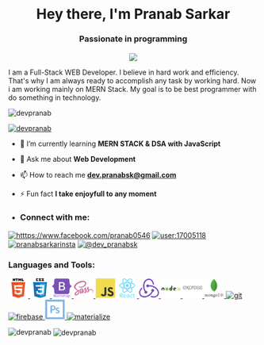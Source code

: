 <!-- <h1 align="center">Hey, I'm Pranab<img src="https://emojis.slackmojis.com/emojis/images/1531849430/4246/blob-sunglasses.gif?1531849430" width="35"/></h1> -->

<a href="#"><img width="https://scontent.frdp2-1.fna.fbcdn.net/v/t1.6435-9/41700978_323942231750627_4154547897217581056_n.jpg?_nc_cat=105&ccb=1-5&_nc_sid=174925&_nc_ohc=-m1L748iRpIAX-ZvuTN&_nc_ht=scontent.frdp2-1.fna&oh=00_AT_n8-RqexbOvyeJjpFbG0BP8EsyjdrpGwsM_YwZCqvb7g&oe=61F7F6BF"/>
</a>
<h1 align="center">Hey there, I'm Pranab Sarkar</h1>
<h3 align="center">Passionate in programming</h3>
<p align="center"> 
<img align="center" src="https://img.shields.io/badge/In%20all%20github%20repositories%20I%20have%20written-8372%20lines%20of%20code-blue">

I am a Full-Stack WEB Developer. I believe in hard work and efficiency. That's why I am always ready to accomplish any task by working hard. Now i am working mainly on MERN Stack. My goal is to be best programmer with do something in technology.

<p align="left"> <img src="https://komarev.com/ghpvc/?username=devpranab&label=Profile%20views&color=0e75b6&style=flat" alt="devpranab" /> </p>

<p align="left"> <a href="https://github.com/ryo-ma/github-profile-trophy"><img src="https://github-profile-trophy.vercel.app/?username=devpranab" alt="devpranab" /></a> </p>

- 🌱 I’m currently learning **MERN STACK & DSA with JavaScript**

- 💬 Ask me about **Web Development**

- 📫 How to reach me **dev.pranabsk@gmail.com**

- ⚡ Fun fact **I take enjoyfull to any moment**
- <h3 align="left">Connect with me:</h3>
<p align="left">
<a href="https://fb.com/htttps://www.facebook.com/pranab0546" target="blank"><img align="center" src="https://raw.githubusercontent.com/rahuldkjain/github-profile-readme-generator/master/src/images/icons/Social/facebook.svg" alt="htttps://www.facebook.com/pranab0546" height="30" width="40" /></a>
  <a href="https://stackoverflow.com/users/user:17005118" target="blank"><img align="center" src="https://raw.githubusercontent.com/rahuldkjain/github-profile-readme-generator/master/src/images/icons/Social/stack-overflow.svg" alt="user:17005118" height="30" width="40" /></a>
<a href="https://instagram.com/pranabsarkarinsta" target="blank"><img align="center" src="https://raw.githubusercontent.com/rahuldkjain/github-profile-readme-generator/master/src/images/icons/Social/instagram.svg" alt="pranabsarkarinsta" height="30" width="40" /></a>
 <a href="https://www.hackerearth.com/@dev_pranabsk" target="blank"><img align="center" src="https://raw.githubusercontent.com/rahuldkjain/github-profile-readme-generator/master/src/images/icons/Social/hackerearth.svg" alt="@dev_pranabsk" height="30" width="40" /></a>
</p>

<h3 align="left">Languages and Tools:</h3>
<p align="left">  
  <a href="https://www.w3.org/html/" target="_blank" rel="noreferrer"> <img src="https://raw.githubusercontent.com/devicons/devicon/master/icons/html5/html5-original-wordmark.svg" alt="html5" width="40" height="40"/> </a>
      <a href="https://www.w3schools.com/css/" target="_blank" rel="noreferrer"> <img src="https://raw.githubusercontent.com/devicons/devicon/master/icons/css3/css3-original-wordmark.svg" alt="css3" width="40" height="40"/> 
        <a href="https://getbootstrap.com" target="_blank" rel="noreferrer"> <img src="https://raw.githubusercontent.com/devicons/devicon/master/icons/bootstrap/bootstrap-plain-wordmark.svg" alt="bootstrap" width="40" height="40"/>
          <a href="https://sass-lang.com" target="_blank" rel="noreferrer"> <img src="https://raw.githubusercontent.com/devicons/devicon/master/icons/sass/sass-original.svg" alt="sass" width="40" height="40"/> </a
 <a href="https://developer.mozilla.org/en-US/docs/Web/JavaScript" target="_blank" rel="noreferrer"> <img src="https://raw.githubusercontent.com/devicons/devicon/master/icons/javascript/javascript-original.svg" alt="javascript" width="40" height="40"/> </a>
   <a href="https://reactjs.org/" target="_blank" rel="noreferrer"> <img src="https://raw.githubusercontent.com/devicons/devicon/master/icons/react/react-original-wordmark.svg" alt="react" width="40" height="40"/> </a>
        <a href="https://redux.js.org" target="_blank" rel="noreferrer"> <img src="https://raw.githubusercontent.com/devicons/devicon/master/icons/redux/redux-original.svg" alt="redux" width="40" height="40"/>
  <a href="https://nodejs.org" target="_blank" rel="noreferrer"> <img src="https://raw.githubusercontent.com/devicons/devicon/master/icons/nodejs/nodejs-original-wordmark.svg" alt="nodejs" width="40" height="40"/> </a>  
  <a href="https://expressjs.com" target="_blank" rel="noreferrer"> <img src="https://raw.githubusercontent.com/devicons/devicon/master/icons/express/express-original-wordmark.svg" alt="express" width="40" height="40"/> </a>
  <a href="https://www.mongodb.com/" target="_blank" rel="noreferrer"> <img src="https://raw.githubusercontent.com/devicons/devicon/master/icons/mongodb/mongodb-original-wordmark.svg" alt="mongodb" width="40" height="40"/> </a>
   <a href="https://git-scm.com/" target="_blank" rel="noreferrer"> <img src="https://www.vectorlogo.zone/logos/git-scm/git-scm-icon.svg" alt="git" width="40" height="40"/> </a>
   <a href="https://firebase.google.com/" target="_blank" rel="noreferrer"> <img src="https://www.vectorlogo.zone/logos/firebase/firebase-icon.svg" alt="firebase" width="40" height="40"/> </a>
  <a href="https://www.photoshop.com/en" target="_blank" rel="noreferrer"> <img src="https://raw.githubusercontent.com/devicons/devicon/master/icons/photoshop/photoshop-line.svg" alt="photoshop" width="40" height="40"/> </a>
 <a href="https://materializecss.com/" target="_blank" rel="noreferrer"> <img src="https://raw.githubusercontent.com/prplx/svg-logos/5585531d45d294869c4eaab4d7cf2e9c167710a9/svg/materialize.svg" alt="materialize" width="40" height="40"/> </a>
</p>

<p><img align="left" src="https://github-readme-stats.vercel.app/api/top-langs?username=devpranab&show_icons=true&locale=en&layout=compact" alt="devpranab" /></p>

<p>&nbsp;<img align="center" src="https://github-readme-stats.vercel.app/api?username=devpranab&show_icons=true&locale=en" alt="devpranab" /></p>
